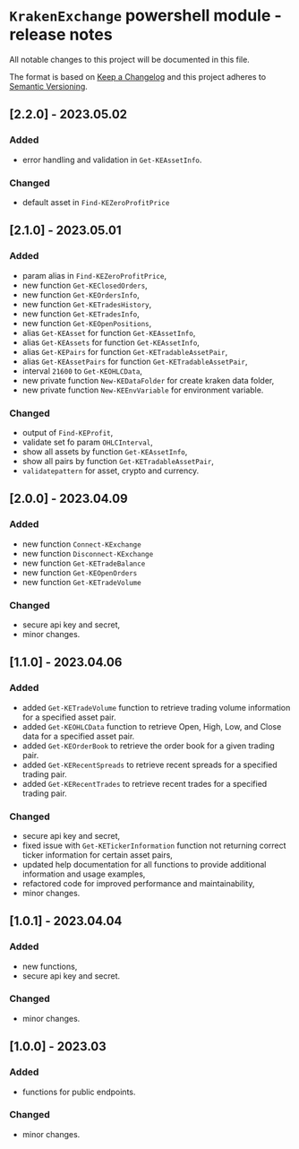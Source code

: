 # `KrakenExchange` powershell module - release notes

All notable changes to this project will be documented in this file.

The format is based on [Keep a Changelog](http://keepachangelog.com/) and this project adheres to [Semantic Versioning](http://semver.org/).

## [2.2.0] - 2023.05.02

### Added

- error handling and validation in `Get-KEAssetInfo`.

### Changed

- default asset in `Find-KEZeroProfitPrice`

## [2.1.0] - 2023.05.01

### Added

- param alias in `Find-KEZeroProfitPrice`,
- new function `Get-KEClosedOrders`,
- new function `Get-KEOrdersInfo`,
- new function `Get-KETradesHistory`,
- new function `Get-KETradesInfo`,
- new function `Get-KEOpenPositions`,
- alias `Get-KEAsset` for function `Get-KEAssetInfo`,
- alias `Get-KEAssets` for function `Get-KEAssetInfo`,
- alias `Get-KEPairs` for function `Get-KETradableAssetPair`,
- alias `Get-KEAssetPairs` for function `Get-KETradableAssetPair`,
- interval `21600` to `Get-KEOHLCData`,
- new private function `New-KEDataFolder` for create kraken data folder,
- new private function `New-KEEnvVariable` for environment variable.

### Changed

- output of `Find-KEProfit`,
- validate set fo param `OHLCInterval`,
- show all assets by function `Get-KEAssetInfo`,
- show all pairs by function `Get-KETradableAssetPair`,
- `validatepattern` for asset, crypto and currency.

## [2.0.0] - 2023.04.09

### Added

- new function `Connect-KExchange`
- new function `Disconnect-KExchange`
- new function `Get-KETradeBalance`
- new function `Get-KEOpenOrders`
- new function `Get-KETradeVolume`

### Changed

- secure api key and secret,
- minor changes.

## [1.1.0] - 2023.04.06

### Added

- added `Get-KETradeVolume` function to retrieve trading volume information for a specified asset pair.
- added `Get-KEOHLCData` function to retrieve Open, High, Low, and Close data for a specified asset pair.
- added `Get-KEOrderBook` to retrieve the order book for a given trading pair.
- added `Get-KERecentSpreads` to retrieve recent spreads for a specified trading pair.
- added `Get-KERecentTrades` to retrieve recent trades for a specified trading pair.

### Changed

- secure api key and secret,
- fixed issue with `Get-KETickerInformation` function not returning correct ticker information for certain asset pairs,
- updated help documentation for all functions to provide additional information and usage examples,
- refactored code for improved performance and maintainability,
- minor changes.

## [1.0.1] - 2023.04.04

### Added

- new functions,
- secure api key and secret.

### Changed

- minor changes.

## [1.0.0] - 2023.03

### Added

- functions for public endpoints.

### Changed

- minor changes.
